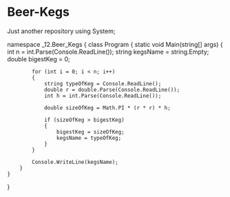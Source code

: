 # Beer-Kegs
Just another repository
using System;

namespace _12.Beer_Kegs
{
    class Program
    {
        static void Main(string[] args)
        {
            int n = int.Parse(Console.ReadLine());
            string kegsName = string.Empty;
            double bigestKeg = 0;

            for (int i = 0; i < n; i++)
            {
                string typeOfKeg = Console.ReadLine();
                double r = double.Parse(Console.ReadLine());
                int h = int.Parse(Console.ReadLine());

                double sizeOfKeg = Math.PI * (r * r) * h;

                if (sizeOfKeg > bigestKeg)
                {
                    bigestKeg = sizeOfKeg;
                    kegsName = typeOfKeg;
                }
            }

            Console.WriteLine(kegsName);
        }
    }
}
